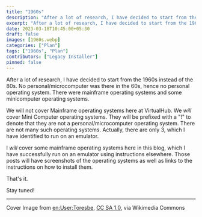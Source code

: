 ```yaml
---
title: "1960s"
description: "After a lot of research, I have decided to start from the 1960s instead of the 80s. No Personal/Micro Computer was there in the 60s, hence no personal operating system."
excerpt: "After a lot of research, I have decided to start from the 1960s instead of the 80s. No Personal/Micro Computer was there in the 60s, hence no personal operating system."
date: 2023-03-18T10:45:00+05:30
draft: false
images: [1960s.webp]
categories: ["Plan"]
tags: ["1960s", "Plan"]
contributors: ["Legacy Installer"]
pinned: false
---
```


After a lot of research, I have decided to start from the 1960s instead of the 80s. No personal/microcomputer was there in the 60s, hence no personal operating system. There were mainframe operating systems and some minicomputer operating systems.

We will not cover Mainframe operating systems here at VirtualHub. We *will* cover Mini Computer operating systems. They will be prefixed with a "!" to denote that they are not a personal/microcomputer operating system. There are not many such operating systems. Actually, there are only 3, which I have identified to run on an emulator.

I *will* cover some mainframe operating systems here in this blog, which I have successfully run on an emulator using instructions elsewhere. Those posts will have screenshots of the operating systems as well as links to the instructions on how to install them.

That's it.

Stay tuned!

<hr>

Cover Image from <a href="https://commons.wikimedia.org/wiki/File:Pdp7-oslo-2005.jpeg">en:User:Toresbe</a>, <a href="http://creativecommons.org/licenses/sa/1.0/">CC SA 1.0</a>, via Wikimedia Commons
